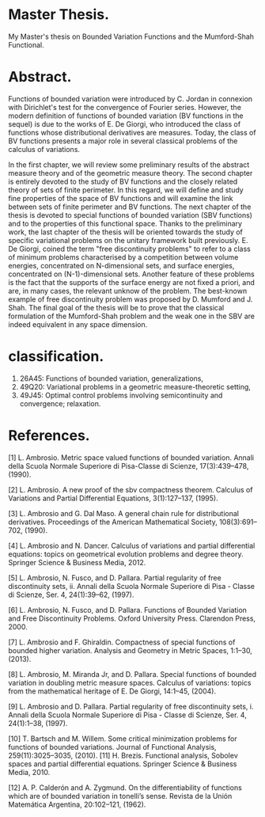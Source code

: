 # Master Thesis.
 My Master's thesis on Bounded Variation Functions and the Mumford-Shah Functional.
 
# Abstract.
Functions of bounded variation were introduced by C. Jordan in connexion with Dirichlet's test for the convergence of Fourier series. However, the modern definition of functions of bounded variation (BV functions in the sequel) is due to the works of E. De Giorgi, who introduced the class of functions whose distributional derivatives are measures. Today, the class of BV functions presents a major role in several classical problems of the calculus of variations.

In the first chapter, we will review some preliminary results of the abstract measure theory and of the geometric measure theory. The second chapter is entirely devoted to the study of BV functions and the closely related theory of sets of finite perimeter. In this regard, we will define and study fine properties of the space of BV functions and will examine the link between sets of finite perimeter and BV functions. The next chapter of the thesis is devoted to special functions of bounded variation (SBV functions) and to the properties of this functional space. Thanks to the preliminary work, the last chapter of the thesis will be oriented towards the study of specific variational problems on the unitary framework built previously. E. De Giorgi, coined the term "free discontinuity problems" to refer to a class of minimum problems characterised by a competition between volume energies, concentrated on N-dimensional sets, and surface energies, concentrated on (N-1)-dimensional sets. Another feature of these problems is the fact that the supports of the surface energy are not fixed a priori, and are, in many cases, the relevant unknow of the problem. The best-known example of free discontinuity problem was proposed by D. Mumford and J. Shah. The final goal of the thesis will be to prove that the classical formulation of the Mumford-Shah problem and the weak one in the SBV are indeed equivalent in any space dimension. 

# classification.

1. 26A45: Functions of bounded variation, generalizations,
2. 49Q20: Variational problems in a geometric measure-theoretic setting,
3. 49J45: Optimal control problems involving semicontinuity and convergence; relaxation.

# References.

[1] L. Ambrosio. Metric space valued functions of bounded variation. Annali della
Scuola Normale Superiore di Pisa-Classe di Scienze, 17(3):439–478, (1990).

[2] L. Ambrosio. A new proof of the sbv compactness theorem. Calculus of Variations
and Partial Differential Equations, 3(1):127–137, (1995).

[3] L. Ambrosio and G. Dal Maso. A general chain rule for distributional derivatives.
Proceedings of the American Mathematical Society, 108(3):691–702, (1990).

[4] L. Ambrosio and N. Dancer. Calculus of variations and partial differential equations:
topics on geometrical evolution problems and degree theory. Springer Science
& Business Media, 2012.

[5] L. Ambrosio, N. Fusco, and D. Pallara. Partial regularity of free discontinuity
sets, ii. Annali della Scuola Normale Superiore di Pisa - Classe di Scienze, Ser.
4, 24(1):39–62, (1997).

[6] L. Ambrosio, N. Fusco, and D. Pallara. Functions of Bounded Variation and Free
Discontinuity Problems. Oxford University Press. Clarendon Press, 2000.

[7] L. Ambrosio and F. Ghiraldin. Compactness of special functions of bounded
higher variation. Analysis and Geometry in Metric Spaces, 1:1–30, (2013).

[8] L. Ambrosio, M. Miranda Jr, and D. Pallara. Special functions of bounded variation
in doubling metric measure spaces. Calculus of variations: topics from the
mathematical heritage of E. De Giorgi, 14:1–45, (2004).

[9] L. Ambrosio and D. Pallara. Partial regularity of free discontinuity sets, i. Annali
della Scuola Normale Superiore di Pisa - Classe di Scienze, Ser. 4, 24(1):1–38,
(1997).

[10] T. Bartsch and M. Willem. Some critical minimization problems for functions of
bounded variations. Journal of Functional Analysis, 259(11):3025–3035, (2010).
[11] H. Brezis. Functional analysis, Sobolev spaces and partial differential equations.
Springer Science & Business Media, 2010.

[12] A. P. Calderón and A. Zygmund. On the differentiability of functions which are of
bounded variation in tonelli’s sense. Revista de la Unión Matemática Argentina,
20:102–121, (1962).
